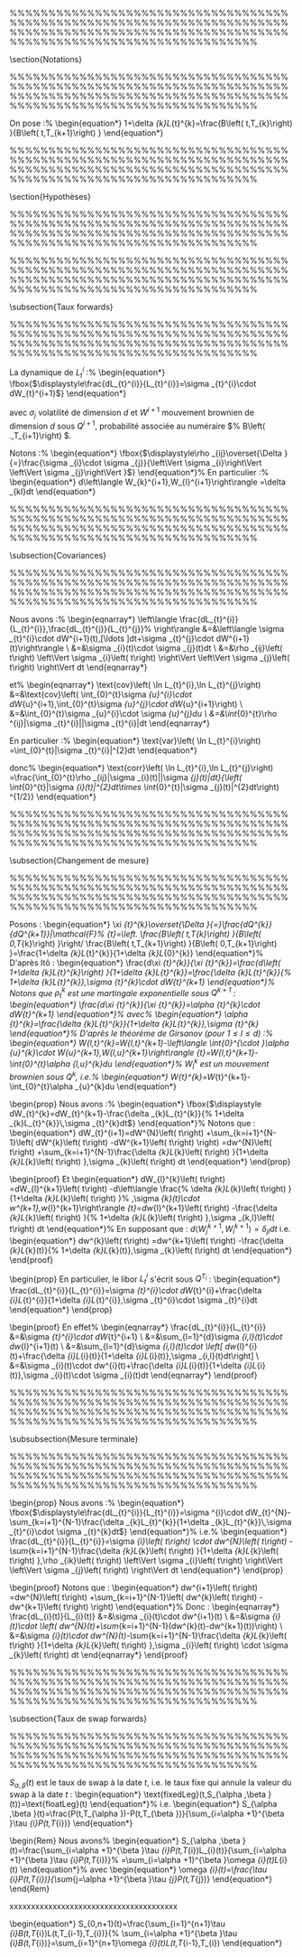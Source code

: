 
%%%%%%%%%%%%%%%%%%%%%%%%%%%%%%%%%%%%%%%%%%%%%%%%%%%%%%%%%%%%%%%%%%%%%%%%%%%%%%%%%%%%%%%%%%%%%%%%%%%%%%%%%%%%%%%%%%%%%%%%%%%%%%%%%%%%%%%%%%%%

\section{Notations}

%%%%%%%%%%%%%%%%%%%%%%%%%%%%%%%%%%%%%%%%%%%%%%%%%%%%%%%%%%%%%%%%%%%%%%%%%%%%%%%%%%%%%%%%%%%%%%%%%%%%%%%%%%%%%%%%%%%%%%%%%%%%%%%%%%%%%%%%%%%%

On pose :%
\begin{equation*}
1+\delta _{k}L_{t}^{k}=\frac{B\left( t,T_{k}\right) }{B\left(
t,T_{k+1}\right) }
\end{equation*}

%%%%%%%%%%%%%%%%%%%%%%%%%%%%%%%%%%%%%%%%%%%%%%%%%%%%%%%%%%%%%%%%%%%%%%%%%%%%%%%%%%%%%%%%%%%%%%%%%%%%%%%%%%%%%%%%%%%%%%%%%%%%%%%%%%%%%%%%%%%%

\section{Hypothèses}

%%%%%%%%%%%%%%%%%%%%%%%%%%%%%%%%%%%%%%%%%%%%%%%%%%%%%%%%%%%%%%%%%%%%%%%%%%%%%%%%%%%%%%%%%%%%%%%%%%%%%%%%%%%%%%%%%%%%%%%%%%%%%%%%%%%%%%%%%%%%

%%%%%%%%%%%%%%%%%%%%%%%%%%%%%%%%%%%%%%%%%%%%%%%%%%%%%%%%%%%%%%%%%%%%%%%%%%%%%%%%%%%%%%%%%%%%%%%%%%%%%%%%%%%%%%%%%%%%%%%%%%%%%%%%%%%%%%%%%%%%

\subsection{Taux forwards}

%%%%%%%%%%%%%%%%%%%%%%%%%%%%%%%%%%%%%%%%%%%%%%%%%%%%%%%%%%%%%%%%%%%%%%%%%%%%%%%%%%%%%%%%%%%%%%%%%%%%%%%%%%%%%%%%%%%%%%%%%%%%%%%%%%%%%%%%%%%%

La dynamique de $L_{t}^{i}$ :%
\begin{equation*}
\fbox{$\displaystyle\frac{dL_{t}^{i}}{L_{t}^{i}}=\sigma _{t}^{i}\cdot
dW_{t}^{i+1}$}
\end{equation*}

avec $\sigma _{j}$ volatilité de dimension $d$ et $W^{i+1}$ mouvement
brownien de dimension $d$ sous $Q^{i+1}$, probabilité associée au numéraire $%
B\left( .,T_{i+1}\right) $.

Notons :%
\begin{equation*}
\fbox{$\displaystyle\rho _{ij}\overset{\Delta }{=}\frac{\sigma _{i}\cdot
\sigma _{j}}{\left\Vert \sigma _{i}\right\Vert \left\Vert \sigma
_{j}\right\Vert }$}
\end{equation*}%
En particulier :%
\begin{equation*}
d\left\langle W_{k}^{i+1},W_{l}^{i+1}\right\rangle =\delta _{kl}dt
\end{equation*}

%%%%%%%%%%%%%%%%%%%%%%%%%%%%%%%%%%%%%%%%%%%%%%%%%%%%%%%%%%%%%%%%%%%%%%%%%%%%%%%%%%%%%%%%%%%%%%%%%%%%%%%%%%%%%%%%%%%%%%%%%%%%%%%%%%%%%%%%%%%%

\subsection{Covariances}

%%%%%%%%%%%%%%%%%%%%%%%%%%%%%%%%%%%%%%%%%%%%%%%%%%%%%%%%%%%%%%%%%%%%%%%%%%%%%%%%%%%%%%%%%%%%%%%%%%%%%%%%%%%%%%%%%%%%%%%%%%%%%%%%%%%%%%%%%%%%

Nous avons :%
\begin{eqnarray*}
\left\langle \frac{dL_{t}^{i}}{L_{t}^{i}},\frac{dL_{t}^{j}}{L_{t}^{j}}%
\right\rangle  &=&\left\langle \sigma _{t}^{i}\cdot dW^{i+1}(t),[\ldots
]dt+\sigma _{t}^{j}\cdot dW^{i+1}(t)\right\rangle  \\
&=&\sigma _{i}(t)\cdot \sigma _{j}(t)dt \\
&=&\rho _{ij}\left( t\right) \left\Vert \sigma _{i}\left( t\right)
\right\Vert \left\Vert \sigma _{j}\left( t\right) \right\Vert dt
\end{eqnarray*}

et%
\begin{eqnarray*}
\text{cov}\left( \ln L_{t}^{i},\ln L_{t}^{j}\right)  &=&\text{cov}\left(
\int_{0}^{t}\sigma _{u}^{i}\cdot dW_{u}^{i+1},\int_{0}^{t}\sigma
_{u}^{j}\cdot dW_{u}^{i+1}\right)  \\
&=&\int_{0}^{t}\sigma _{u}^{i}\cdot \sigma _{u}^{j}du \\
&=&\int_{0}^{t}\rho ^{ij}|\sigma _{t}^{i}||\sigma _{t}^{i}|dt
\end{eqnarray*}

En particulier :%
\begin{equation*}
\text{var}\left( \ln L_{t}^{i}\right) =\int_{0}^{t}|\sigma _{t}^{i}|^{2}dt
\end{equation*}

donc%
\begin{equation*}
\text{corr}\left( \ln L_{t}^{i},\ln L_{t}^{j}\right) =\frac{\int_{0}^{t}\rho
_{ij}|\sigma _{i}(t)||\sigma _{j}(t)|dt}{\left( \int_{0}^{t}|\sigma
_{i}(t)|^{2}dt\times \int_{0}^{t}|\sigma _{j}(t)|^{2}dt\right) ^{1/2}}
\end{equation*}

%%%%%%%%%%%%%%%%%%%%%%%%%%%%%%%%%%%%%%%%%%%%%%%%%%%%%%%%%%%%%%%%%%%%%%%%%%%%%%%%%%%%%%%%%%%%%%%%%%%%%%%%%%%%%%%%%%%%%%%%%%%%%%%%%%%%%%%%%%%%

\subsection{Changement de mesure}

%%%%%%%%%%%%%%%%%%%%%%%%%%%%%%%%%%%%%%%%%%%%%%%%%%%%%%%%%%%%%%%%%%%%%%%%%%%%%%%%%%%%%%%%%%%%%%%%%%%%%%%%%%%%%%%%%%%%%%%%%%%%%%%%%%%%%%%%%%%%

Posons : 
\begin{equation*}
\xi _{t}^{k}\overset{\Delta }{=}\frac{dQ^{k}}{dQ^{k+1}}|\mathcal{F}%
_{t}=\left. \frac{B\left( t,T_{k}\right) }{B\left( 0,T_{k}\right) }\right/ 
\frac{B\left( t,T_{k+1}\right) }{B\left( 0,T_{k+1}\right) }=\frac{1+\delta
_{k}L_{t}^{k}}{1+\delta _{k}L_{0}^{k}}
\end{equation*}%
D'après Itô : 
\begin{equation*}
\frac{d\xi _{t}^{k}}{\xi _{t}^{k}}=\frac{d\left( 1+\delta
_{k}L_{t}^{k}\right) }{1+\delta _{k}L_{t}^{k}}=\frac{\delta _{k}L_{t}^{k}}{%
1+\delta _{k}L_{t}^{k}}\,\sigma _{t}^{k}\cdot dW_{t}^{k+1}
\end{equation*}%
Notons que $\rho _{t}^{k}$ est une martingale exponentielle sous $Q^{k+1}$ : 
\begin{equation*}
\frac{d\xi _{t}^{k}}{\xi _{t}^{k}}=\alpha _{t}^{k}\cdot dW_{t}^{k+1}
\end{equation*}%
avec%
\begin{equation*}
\alpha _{t}^{k}=\frac{\delta _{k}L_{t}^{k}}{1+\delta _{k}L_{t}^{k}}\,\sigma
_{t}^{k}
\end{equation*}%
D'après le théorème de Girsanov (pour $1\leq l\leq d$) :%
\begin{equation*}
W_{l,t}^{k}=W_{l,t}^{k+1}-\left\langle \int_{0}^{\cdot }\alpha _{u}^{k}\cdot
W_{u}^{k+1},W_{l,u}^{k+1}\right\rangle _{t}=W_{l,t}^{k+1}-\int_{0}^{t}\alpha
_{l,u}^{k}du
\end{equation*}%
$W_{l}^{k}$ est un mouvement brownien sous $Q^{k}$, i.e.%
\begin{equation*}
W_{t}^{k}=W_{t}^{k+1}-\int_{0}^{t}\alpha _{u}^{k}du
\end{equation*}

\begin{prop}
Nous avons :%
\begin{equation*}
\fbox{$\displaystyle dW_{t}^{k}=dW_{t}^{k+1}-\frac{\delta _{k}L_{t}^{k}}{%
1+\delta _{k}L_{t}^{k}}\,\sigma _{t}^{k}dt$}
\end{equation*}%
Notons que : 
\begin{equation*}
dW_{t}^{i+1}=dW^{N}\left( t\right) +\sum_{k=i+1}^{N-1}\left( dW^{k}\left(
t\right) -dW^{k+1}\left( t\right) \right) =dw^{N}\left( t\right)
+\sum_{k=i+1}^{N-1}\frac{\delta _{k}L_{k}\left( t\right) }{1+\delta
_{k}L_{k}\left( t\right) }\,\sigma _{k}\left( t\right) dt
\end{equation*}
\end{prop}

\begin{proof}
Et 
\begin{equation*}
dW_{l}^{k}\left( t\right) =dW_{l}^{k+1}\left( t\right) -d\left\langle \frac{%
\delta _{k}L_{k}\left( t\right) }{1+\delta _{k}L_{k}\left( t\right) }%
\,\sigma _{k}(t)\cdot w^{k+1},w_{l}^{k+1}\right\rangle
_{t}=dw_{l}^{k+1}\left( t\right) -\frac{\delta _{k}L_{k}\left( t\right) }{%
1+\delta _{k}L_{k}\left( t\right) }\,\sigma _{k,l}\left( t\right) dt
\end{equation*}%
En supposant que : $d\left\langle W_{j}^{k+1},W_{l}^{k+1}\right\rangle
=\delta _{jl}dt$ i.e. 
\begin{equation*}
dw^{k}\left( t\right) =dw^{k+1}\left( t\right) -\frac{\delta _{k}L_{k}(t)}{%
1+\delta _{k}L_{k}(t)}\,\sigma _{k}\left( t\right) dt
\end{equation*}
\end{proof}

\begin{prop}
En particulier, le libor $L_{t}^{i}$ s'écrit sous $Q^{T_{i}}$ : 
\begin{equation*}
\frac{dL_{t}^{i}}{L_{t}^{i}}=\sigma _{t}^{i}\cdot dW_{t}^{i}+\frac{\delta
_{i}L_{t}^{i}}{1+\delta _{i}L_{t}^{i}}\,\sigma _{t}^{i}\cdot \sigma
_{t}^{i}dt
\end{equation*}
\end{prop}

\begin{proof}
En effet%
\begin{eqnarray*}
\frac{dL_{t}^{i}}{L_{t}^{i}} &=&\sigma _{t}^{i}\cdot dW_{t}^{i+1} \\
&=&\sum_{l=1}^{d}\sigma _{i,l}(t)\cdot dw_{l}^{i+1}(t) \\
&=&\sum_{l=1}^{d}\sigma _{i,l}(t)\cdot \left[ dw_{l}^{i}(t)+\frac{\delta
_{i}L_{i}(t)}{1+\delta _{i}L_{i}(t)}\,\sigma _{i,l}(t)dt\right]  \\
&=&\sigma _{i}(t)\cdot dw^{i}(t)+\frac{\delta _{i}L_{i}(t)}{1+\delta
_{i}L_{i}(t)}\,\sigma _{i}(t)\cdot \sigma _{i}(t)dt
\end{eqnarray*}
\end{proof}

%%%%%%%%%%%%%%%%%%%%%%%%%%%%%%%%%%%%%%%%%%%%%%%%%%%%%%%%%%%%%%%%%%%%%%%%%%%%%%%%%%%%%%%%%%%%%%%%%%%%%%%%%%%%%%%%%%%%%%%%%%%%%%%%%%%%%%%%%%%%

\subsubsection{Mesure terminale}

%%%%%%%%%%%%%%%%%%%%%%%%%%%%%%%%%%%%%%%%%%%%%%%%%%%%%%%%%%%%%%%%%%%%%%%%%%%%%%%%%%%%%%%%%%%%%%%%%%%%%%%%%%%%%%%%%%%%%%%%%%%%%%%%%%%%%%%%%%%%

\begin{prop}
Nous avons :%
\begin{equation*}
\fbox{$\displaystyle\frac{dL_{t}^{i}}{L_{t}^{i}}=\sigma ^{i}\cdot
dW_{t}^{N}-\sum_{k=i+1}^{N-1}\frac{\delta _{k}L_{t}^{k}}{1+\delta
_{k}L_{t}^{k}}\,\sigma _{t}^{i}\cdot \sigma _{t}^{k}dt$}
\end{equation*}%
i.e.%
\begin{equation*}
\frac{dL_{t}^{i}}{L_{t}^{i}}=\sigma _{i}\left( t\right) \cdot dw^{N}\left(
t\right) -\sum_{k=i+1}^{N-1}\frac{\delta _{k}L_{k}\left( t\right) }{1+\delta
_{k}L_{k}\left( t\right) }\,\rho _{ik}\left( t\right) \left\Vert \sigma
_{i}\left( t\right) \right\Vert \left\Vert \sigma _{j}\left( t\right)
\right\Vert dt
\end{equation*}
\end{prop}

\begin{proof}
Notons que : 
\begin{equation*}
dw^{i+1}\left( t\right) =dw^{N}\left( t\right) +\sum_{k=i+1}^{N-1}\left(
dw^{k}\left( t\right) -dw^{k+1}\left( t\right) \right)
\end{equation*}%
Donc : 
\begin{eqnarray*}
\frac{dL_{i}(t)}{L_{i}(t)} &=&\sigma _{i}(t)\cdot dw^{i+1}(t) \\
&=&\sigma _{i}(t)\cdot \left(
dw^{N}(t)+\sum_{k=i+1}^{N-1}(dw^{k}(t)-dw^{k+1}(t))\right) \\
&=&\sigma _{i}(t)\cdot dw^{N}(t)-\sum_{k=i+1}^{N-1}\frac{\delta
_{k}L_{k}\left( t\right) }{1+\delta _{k}L_{k}\left( t\right) }\,\sigma
_{i}\left( t\right) \cdot \sigma _{k}\left( t\right) dt
\end{eqnarray*}
\end{proof}

%%%%%%%%%%%%%%%%%%%%%%%%%%%%%%%%%%%%%%%%%%%%%%%%%%%%%%%%%%%%%%%%%%%%%%%%%%%%%%%%%%%%%%%%%%%%%%%%%%%%%%%%%%%%%%%%%%%%%%%%%%%%%%%%%%%%%%%%%%%%

\subsection{Taux de swap forwards}

%%%%%%%%%%%%%%%%%%%%%%%%%%%%%%%%%%%%%%%%%%%%%%%%%%%%%%%%%%%%%%%%%%%%%%%%%%%%%%%%%%%%%%%%%%%%%%%%%%%%%%%%%%%%%%%%%%%%%%%%%%%%%%%%%%%%%%%%%%%%

$S_{\alpha ,\beta }(t)$ est le taux de swap à la date $t$, i.e. le taux fixe
qui annule la valeur du swap à la date $t$ : 
\begin{equation*}
\text{fixedLeg}(t,S_{\alpha ,\beta }(t))=\text{floatLeg}(t)
\end{equation*}%
i.e. 
\begin{equation*}
S_{\alpha ,\beta }(t)=\frac{P(t,T_{\alpha })-P(t,T_{\beta })}{\sum_{i=\alpha
+1}^{\beta }\tau _{i}P(t,T_{i})}
\end{equation*}

\begin{Rem}
Nous avons%
\begin{equation*}
S_{\alpha ,\beta }(t)=\frac{\sum_{i=\alpha +1}^{\beta }\tau
_{i}P(t,T_{i})L_{i}(t)}{\sum_{i=\alpha +1}^{\beta }\tau _{i}P(t,T_{i})}%
=\sum_{i=\alpha +1}^{\beta }\omega _{i}(t)L_{i}(t)
\end{equation*}%
avec 
\begin{equation*}
\omega _{i}(t)=\frac{\tau _{i}P(t,T_{i})}{\sum_{j=\alpha +1}^{\beta }\tau
_{j}P(t,T_{j})}
\end{equation*}
\end{Rem}

xxxxxxxxxxxxxxxxxxxxxxxxxxxxxxxxxxxxxxx

\begin{equation*}
S_{0,n+1}(t)=\frac{\sum_{i=1}^{n+1}\tau _{i}B(t,T_{i})L(t,T_{i-1},T_{i})}{%
\sum_{i=\alpha +1}^{\beta }\tau _{i}B(t,T_{i})}=\sum_{i=1}^{n+1}\omega
_{i}(t)L(t,T_{i-1},T_{i})
\end{equation*}
